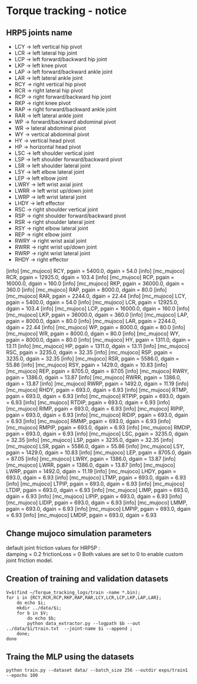 # Torque tracking - notice

## HRP5 joints name

* LCY -> left vertical hip pivot
* LCR -> left lateral hip joint
* LCP -> left forward/backward hip joint
* LKP -> left knee pivot 
* LAP -> left forward/backward ankle joint 
* LAR -> left lateral ankle joint
* RCY -> right vertical hip pivot
* RCR -> right lateral hip pivot
* RCP -> right forward/backward hip joint
* RKP -> right knee pivot
* RAP -> right forward/backward ankle joint
* RAR -> left lateral ankle joint
* WP -> forward/backward abdominal pivot
* WR -> lateral abdominal pivot 
* WY -> vertical abdominal pivot
* HY -> vertical head pivot
* HP -> horizontal head pivot
* LSC -> left shoulder vertical joint
* LSP -> left shoulder forward/backward pivot
* LSR -> left shoulder lateral joint
* LSY -> left elbow lateral joint
* LEP -> left elbow joint
* LWRY -> left wrist axial joint
* LWRR -> left wrist up/down joint
* LWRP -> left wrist lateral joint
* LHDY -> left effector
* RSC -> right shoulder vertical joint
* RSP -> right shoulder forward/backward pivot
* RSR -> right shoulder lateral joint
* RSY -> right elbow lateral joint
* REP -> right elbow joint
* RWRY -> right wrist axial joint
* RWRR -> right wrist up/down joint
* RWRP -> right wrist lateral joint
* RHDY -> right effector

[info] [mc_mujoco] RCY, pgain = 5400.0, dgain = 54.0
[info] [mc_mujoco] RCR, pgain = 12925.0, dgain = 103.4
[info] [mc_mujoco] RCP, pgain = 16000.0, dgain = 160.0
[info] [mc_mujoco] RKP, pgain = 36000.0, dgain = 360.0
[info] [mc_mujoco] RAP, pgain = 8000.0, dgain = 80.0
[info] [mc_mujoco] RAR, pgain = 2244.0, dgain = 22.44
[info] [mc_mujoco] LCY, pgain = 5400.0, dgain = 54.0
[info] [mc_mujoco] LCR, pgain = 12925.0, dgain = 103.4
[info] [mc_mujoco] LCP, pgain = 16000.0, dgain = 160.0
[info] [mc_mujoco] LKP, pgain = 36000.0, dgain = 360.0
[info] [mc_mujoco] LAP, pgain = 8000.0, dgain = 80.0
[info] [mc_mujoco] LAR, pgain = 2244.0, dgain = 22.44
[info] [mc_mujoco] WP, pgain = 8000.0, dgain = 80.0
[info] [mc_mujoco] WR, pgain = 8000.0, dgain = 80.0
[info] [mc_mujoco] WY, pgain = 8000.0, dgain = 80.0
[info] [mc_mujoco] HY, pgain = 1311.0, dgain = 13.11
[info] [mc_mujoco] HP, pgain = 1311.0, dgain = 13.11
[info] [mc_mujoco] RSC, pgain = 3235.0, dgain = 32.35
[info] [mc_mujoco] RSP, pgain = 3235.0, dgain = 32.35
[info] [mc_mujoco] RSR, pgain = 5586.0, dgain = 55.86
[info] [mc_mujoco] RSY, pgain = 1429.0, dgain = 10.83
[info] [mc_mujoco] REP, pgain = 8705.0, dgain = 87.05
[info] [mc_mujoco] RWRY, pgain = 1386.0, dgain = 13.87
[info] [mc_mujoco] RWRR, pgain = 1386.0, dgain = 13.87
[info] [mc_mujoco] RWRP, pgain = 1492.0, dgain = 11.19
[info] [mc_mujoco] RHDY, pgain = 693.0, dgain = 6.93
[info] [mc_mujoco] RTMP, pgain = 693.0, dgain = 6.93
[info] [mc_mujoco] RTPIP, pgain = 693.0, dgain = 6.93
[info] [mc_mujoco] RTDIP, pgain = 693.0, dgain = 6.93
[info] [mc_mujoco] RIMP, pgain = 693.0, dgain = 6.93
[info] [mc_mujoco] RIPIP, pgain = 693.0, dgain = 6.93
[info] [mc_mujoco] RIDIP, pgain = 693.0, dgain = 6.93
[info] [mc_mujoco] RMMP, pgain = 693.0, dgain = 6.93
[info] [mc_mujoco] RMPIP, pgain = 693.0, dgain = 6.93
[info] [mc_mujoco] RMDIP, pgain = 693.0, dgain = 6.93
[info] [mc_mujoco] LSC, pgain = 3235.0, dgain = 32.35
[info] [mc_mujoco] LSP, pgain = 3235.0, dgain = 32.35
[info] [mc_mujoco] LSR, pgain = 5586.0, dgain = 55.86
[info] [mc_mujoco] LSY, pgain = 1429.0, dgain = 10.83
[info] [mc_mujoco] LEP, pgain = 8705.0, dgain = 87.05
[info] [mc_mujoco] LWRY, pgain = 1386.0, dgain = 13.87
[info] [mc_mujoco] LWRR, pgain = 1386.0, dgain = 13.87
[info] [mc_mujoco] LWRP, pgain = 1492.0, dgain = 11.19
[info] [mc_mujoco] LHDY, pgain = 693.0, dgain = 6.93
[info] [mc_mujoco] LTMP, pgain = 693.0, dgain = 6.93
[info] [mc_mujoco] LTPIP, pgain = 693.0, dgain = 6.93
[info] [mc_mujoco] LTDIP, pgain = 693.0, dgain = 6.93
[info] [mc_mujoco] LIMP, pgain = 693.0, dgain = 6.93
[info] [mc_mujoco] LIPIP, pgain = 693.0, dgain = 6.93
[info] [mc_mujoco] LIDIP, pgain = 693.0, dgain = 6.93
[info] [mc_mujoco] LMMP, pgain = 693.0, dgain = 6.93
[info] [mc_mujoco] LMPIP, pgain = 693.0, dgain = 6.93
[info] [mc_mujoco] LMDIP, pgain = 693.0, dgain = 6.93




## Change mujoco simulation parameters

default joint friction values for HRP5P :  
damping = 0.2
frictionLoss = 0 
Both values are set to 0 to enable custom joint friction model.

## Creation of training and validation datasets

    V=$(find ~/Torque_tracking_logs/train -name *.bin);
    for i in {RCY,RCR,RCP,RKP,RAP,RAR,LCY,LCR,LCP,LKP,LAP,LAR}; 
        do echo $i; 
        mkdir ../data/$i; 
        for b in $V; 
            do echo $b; 
            python data_extractor.py --logpath $b --out ../data/$i/train.txt  --joint-name $i --append ; 
        done; 
    done

## Traing the MLP using the datasets

    python train.py --dataset data/ --batch_size 256 --outdir exps/train1 --epochs 100
